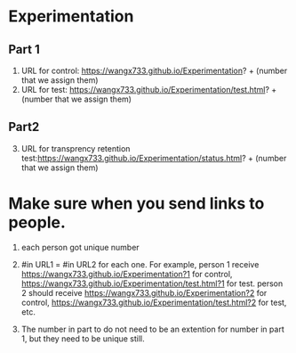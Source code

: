 # Experimentation

## Part 1
1. URL for control: https://wangx733.github.io/Experimentation? + (number that we assign them)
2. URL for test: https://wangx733.github.io/Experimentation/test.html? + (number that we assign them)
  
## Part2
3. URL for transprency retention test:https://wangx733.github.io/Experimentation/status.html? + (number that we assign them)
  
# Make sure when you send links to people.
1. each person got unique number
2. #in URL1 = #in URL2 for each one.
For example, person 1 receive https://wangx733.github.io/Experimentation?1 for control, https://wangx733.github.io/Experimentation/test.html?1 for test. person 2 should receive https://wangx733.github.io/Experimentation?2 for control, https://wangx733.github.io/Experimentation/test.html?2 for test, etc.

3. The number in part to do not need to be an extention for number in part 1, but they need to be unique still.
